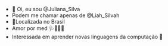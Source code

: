 - 👋 Oi, eu sou @Juliana_Silva
- Podem me chamar apenas de @Liah_Silvah
- 📌Localizada no Brasil
- Amor por med 🩺💉🧪🧬
- Interessada em aprender novas linguagens da computação 🥱

<!---
LiahSilvah/LiahSilvah is a ✨ special ✨ repository because its `README.md` (this file) appears on your GitHub profile.
You can click the Preview link to take a look at your changes.
--->
